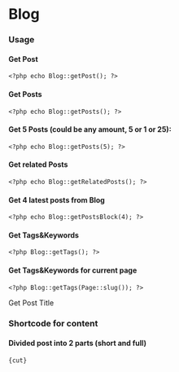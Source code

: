 Blog
================

### Usage

#### Get Post
	<?php echo Blog::getPost(); ?>

#### Get Posts
	<?php echo Blog::getPosts(); ?>

#### Get 5 Posts (could be any amount, 5 or 1 or 25):
	<?php echo Blog::getPosts(5); ?>

#### Get related Posts
	<?php echo Blog::getRelatedPosts(); ?>

#### Get 4 latest posts from Blog
	<?php echo Blog::getPostsBlock(4); ?>

#### Get Tags&Keywords
	<?php Blog::getTags(); ?>

#### Get Tags&Keywords for current page
	<?php Blog::getTags(Page::slug()); ?>

Get Post Title
	<?php echo Blog::getPostTitle(); ?>

### Shortcode for content 

#### Divided post into 2 parts (short and full)
	{cut}